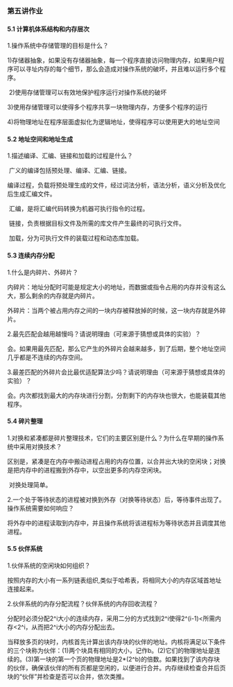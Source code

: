 ### 第五讲作业

#### 5.1 计算机体系结构和内存层次

1.操作系统中存储管理的目标是什么？

​	1)存储器抽象，如果没有存储器抽象，每一个程序直接访问物理内存，如果用户程序可以寻址内存的每个细节，那么会造成对操作系统的破坏，并且难以运行多个程序。

​	2)使用存储管理可以有效地保护程序运行对操作系统的破坏

​	3)使用存储管理可以使得多个程序共享一块物理内存，方便多个程序的运行

​	4)将物理地址在程序层面虚拟化为逻辑地址，使得程序可以使用更大的地址空间

#### 5.2 地址空间和地址生成

1.描述编译、汇编、链接和加载的过程是什么？

​	广义的编译包括预处理、编译、汇编、链接。

​	编译过程，负载将预处理生成的文件，经过词法分析，语法分析，语义分析及优化后生成汇编文件。

​	汇编，是将汇编代码转换为机器可执行指令的过程。

​	链接，负责根据目标文件及所需的库文件产生最终的可执行文件。

​	加载，分为可执行文件的装载过程和动态库加载。



#### 5.3 连续内存分配

1.什么是内碎片、外碎片？ 

​	内碎片：地址分配时可能是规定大小的地址，而数据或指令占用的内存并没有这么大，那么剩余的内存就是内碎片。

​	外碎片：当两个被占用内存之间的一块内存被释放掉的时候，这一块内存就是外碎片。

2.最先匹配会越用越慢吗？请说明理由（可来源于猜想或具体的实验）？ 

​	会。如果用最先匹配，那么它产生的外碎片会越来越多，到了后期，整个地址空间几乎都是不连续的内存空间。

3.最差匹配的外碎片会比最优适配算法少吗？请说明理由（可来源于猜想或具体的实验）？

​	会。内次都找到最大的内存块进行分割，分割剩下的内存块也很大，也能装载其他程序。



#### 5.4 碎片整理

1.对换和紧凑都是碎片整理技术，它们的主要区别是什么？为什么在早期的操作系统中采用对换技术？

​	区别是，紧凑是在内存中搬动进程占用的内存位置，以合并出大块的空闲块；对换是把内存中的进程搬到外存中，以空出更多的内存空闲块。

​	对换处理简单。

2.一个处于等待状态的进程被对换到外存（对换等待状态）后，等待事件出现了。操作系统需要如何响应？

​	将外存中的进程读取到内存中，并且操作系统将该进程标为等待状态并且调度其他进程。



#### 5.5 伙伴系统

1.伙伴系统的空闲块如何组织？

​	按照内存的大小有一系列链表组织,类似于哈希表，将相同大小的内存区域首地址连接起来。

2.伙伴系统的内存分配流程？伙伴系统的内存回收流程？

​	分配时必须分配2^i大小的连续内存，采用二分的方式找到2^i使得2^(i-1)<所需内存<2^i，从而把2^i大小的内存分配出去。

​	当释放多页的块时，内核首先计算出该内存块的伙伴的地址。内核将满足以下条件的三个块称为伙伴：(1)两个块具有相同的大小，记作b。(2)它们的物理地址是连续的。(3)第一块的第一个页的物理地址是2*(2^b)的倍数。如果找到了该内存块的伙伴，确保该伙伴的所有页都是空闲的，以便进行合并。内存继续检查合并后页块的“伙伴”并检查是否可以合并，依次类推。